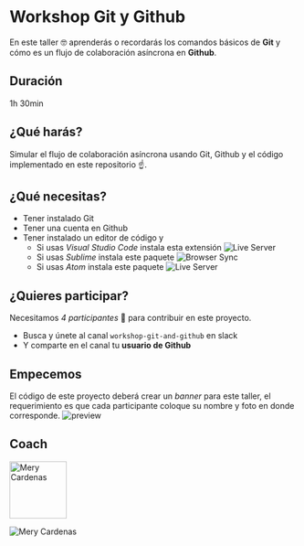 # Workshop Git y Github
En este taller :nerd_face: aprenderás o recordarás los comandos básicos de **Git** y cómo es un flujo de colaboración asíncrona en **Github**.

## Duración
1h 30min

## ¿Qué harás?
Simular el flujo de colaboración asíncrona usando Git, Github y el código implementado en este repositorio :point_up:.

## ¿Qué necesitas?
- Tener instalado Git
- Tener una cuenta en Github
- Tener instalado un editor de código y
  - Si usas _Visual Studio Code_ instala esta extensión ![Live Server](https://marketplace.visualstudio.com/items?itemName=ritwickdey.LiveServer)
  - Si usas _Sublime_ instala este paquete ![Browser Sync](https://packagecontrol.io/packages/Browser%20Sync)
  - Si usas _Atom_ instala este paquete ![Live Server](https://atom.io/packages/atom-live-server)
  
## ¿Quieres participar?
Necesitamos _4 participantes_ :raising_hand: para contribuir en este proyecto.
- Busca y únete al canal `workshop-git-and-github` en slack
- Y comparte en el canal tu **usuario de Github**

## Empecemos
El código de este proyecto deberá crear un _banner_ para este taller, el requerimiento es que cada participante coloque su nombre y foto en donde corresponde.
![preview](https://user-images.githubusercontent.com/25912796/90475795-d134f080-e0ed-11ea-9ce0-5bbeaa3411de.png)

## Coach
<img src="https://avatars3.githubusercontent.com/u/25912796?v=4" width="100px;" alt="Mery Cardenas"/>

![Mery Cardenas](https://github.com/MeryCardenas23)
